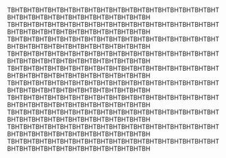 TBHTBHTBHTBHTBHTBHTBHTBHTBHTBHTBHTBHTBHTBHTBHTBHTBHTBHTBHTBHTBHTBHTBHTBHTBHTBHTBHTBHTBH
TBHTBHTBHTBHTBHTBHTBHTBHTBHTBHTBHTBHTBHTBHTBHTBHTBHTBHTBHTBHTBHTBHTBHTBHTBHTBHTBHTBHTBH
TBHTBHTBHTBHTBHTBHTBHTBHTBHTBHTBHTBHTBHTBHTBHTBHTBHTBHTBHTBHTBHTBHTBHTBHTBHTBHTBHTBHTBH
TBHTBHTBHTBHTBHTBHTBHTBHTBHTBHTBHTBHTBHTBHTBHTBHTBHTBHTBHTBHTBHTBHTBHTBHTBHTBHTBHTBHTBH
TBHTBHTBHTBHTBHTBHTBHTBHTBHTBHTBHTBHTBHTBHTBHTBHTBHTBHTBHTBHTBHTBHTBHTBHTBHTBHTBHTBHTBH
TBHTBHTBHTBHTBHTBHTBHTBHTBHTBHTBHTBHTBHTBHTBHTBHTBHTBHTBHTBHTBHTBHTBHTBHTBHTBHTBHTBHTBH
TBHTBHTBHTBHTBHTBHTBHTBHTBHTBHTBHTBHTBHTBHTBHTBHTBHTBHTBHTBHTBHTBHTBHTBHTBHTBHTBHTBHTBH
TBHTBHTBHTBHTBHTBHTBHTBHTBHTBHTBHTBHTBHTBHTBHTBHTBHTBHTBHTBHTBHTBHTBHTBHTBHTBHTBHTBHTBH
TBHTBHTBHTBHTBHTBHTBHTBHTBHTBHTBHTBHTBHTBHTBHTBHTBHTBHTBHTBHTBHTBHTBHTBHTBHTBHTBHTBHTBH
TBHTBHTBHTBHTBHTBHTBHTBHTBHTBHTBHTBHTBHTBHTBHTBHTBHTBHTBHTBHTBHTBHTBHTBHTBHTBHTBHTBHTBH
